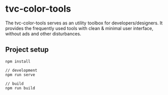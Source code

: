 # tvc-color-tools

The tvc-color-tools serves as an utility toolbox for developers/designers. It provides the frequently used tools with clean & minimal user interface, without ads and other disturbances.



## Project setup
```
npm install
```

```
// development
npm run serve

// build
npm run build
```